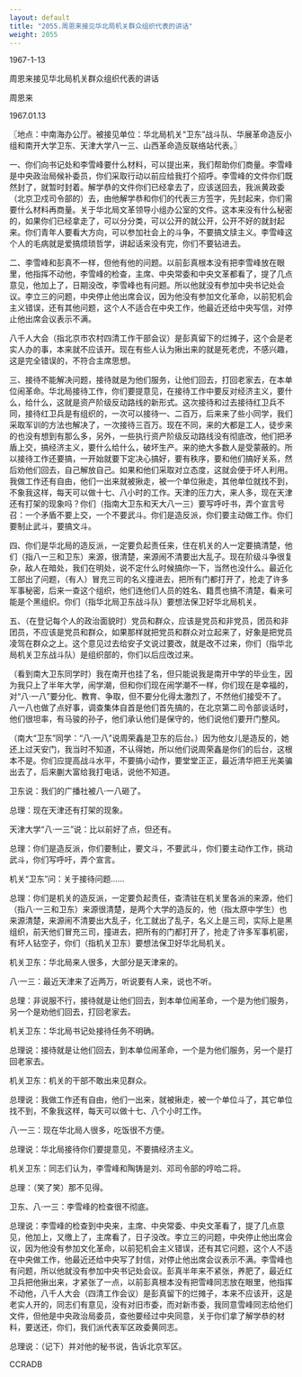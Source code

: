 ```yaml
---
layout: default
title: "2055.周恩来接见华北局机关群众组织代表的讲话"
weight: 2055
---
```


1967-1-13

周恩来接见华北局机关群众组织代表的讲话

周恩来

1967.01.13

〖地点：中南海办公厅。被接见单位：华北局机关“卫东”战斗队、华展革命造反小组和南开大学卫东、天津大学八一三、山西革命造反联络站代表。〗

一、你们向书记处和李雪峰要什么材料，可以提出来，我们帮助你们商量。李雪峰是中央政治局候补委员，你们采取行动以前应给我打个招呼。李雪峰的文件你们既然封了，就暂时封着。解学恭的文件你们已经拿去了，应该送回去，我派黄政委（北京卫戍司令部的）去，由他解学恭和你们的代表三方签字，先封起来，你们需要什么材料再商量。关于华北局文革领导小组办公室的文件。这本来没有什么秘密的，如果你们已经拿走了，可以分分类，可以公开的就公开，公开不好的就封起来。你们青年人要看大方向，可以参加社会上的斗争，不要搞文牍主义。李雪峰这个人的毛病就是爱搞烦琐哲学，讲起话来没有完，你们不要钻进去。

二、李雪峰和彭真不一样，但他有他的问题。以前彭真根本没有把李雪峰放在眼里，他指挥不动他，李雪峰的检查，主席、中央常委和中央文革都看了，提了几点意见，他加上了，日期没改，李雪峰也有问题。所以他就没有参加中央书记处会议。李立三的问题，中央停止他出席会议，因为他没有参加文化革命，以前犯机会主义错误，还有其他问题，这个人不适合在中央工作，他最近还给中央写信，对停止他出席会议表示不满。

八千人大会（指北京市农村四清工作干部会议）是彭真留下的烂摊子，这个会是老实人办的事，本来就不应该开。现在有些人认为揪出来的就是死老虎，不感兴趣，这是完全错误的，不符合主席思想。

三、接待不能解决问题，接待就是为他们服务，让他们回去，打回老家去，在本单位闹革命。华北局接待工作，你们要提意见，在接待工作中要反对经济主义，要什么，给什么，这就是资产阶级反动路线的新形式。这次接待和过去接待红卫兵不同，接待红卫兵是有组织的，一次可以接待一、二百万，后来来了些小同学，我们采取军训的方法也解决了，一次接待三百万。现在不同，来的大都是工人，徒步来的也没有想到有那么多，另外，一些执行资产阶级反动路线没有彻底改，他们把矛盾上交，搞经济主义，要什么给什么，破坏生产。来的绝大多数人是受蒙蔽的。所以接待工作还要搞，一开始就要下定决心搞好，要有秩序，要和他们搞好关系，然后劝他们回去，自己解放自己。如果和他们采取对立态度，这就会便于坏人利用。我做工作还有自由，他们一出来就被揪走，被一个单位揪走，其他单位就找不到，不象我这样，每天可以做十七、八小时的工作。天津的压力大，来人多，现在天津还有打架的现象吗？你们（指南大卫东和天大八一三）要写呼吁书，弄个宣言号召：一个矛盾不要上交，一个不要武斗。你们是造反派，你们要主动做工作。你们要制止武斗，要搞文斗。

四、你们是华北局的造反派，一定要负起责任来，住在机关的人一定要搞清楚，他们（指八一三和卫东）来源，很清楚，来源闹不清要出大乱子。现在阶级斗争很复杂，敌人在暗处，我们在明处，说不定什么时候搞你一下，当然也没什么。最近化工部出了问题，（有人）冒充三司的名义撞进去，把所有门都打开了，抢走了许多军事秘密，后来一查这个组织，他们连他们人员的姓名、籍贯也搞不清楚，看来可能是个黑组织。你们（指华北局卫东战斗队）要想法保卫好华北局机关。

五、（在登记每个人的政治面貌时）党员和群众，应该是党员和非党员，团员和非团员，不应该是党员和群众，如果那样就把党员和群众对立起来了，好象是把党员凌驾在群众之上。这个意见过去给安子文说过要改，就是改不过来，你们（指华北局机关卫东战斗队）是组织部的，你们以后应改过来。

（看到南大卫东同学时）我在南开也挂了名，但只能说我是南开中学的毕业生，因为我只上了半年大学，闹学潮，但和你们现在闹学潮不一样，你们现在是幸福的，对“八·一八”要分化、教育、争取，但不要分化得太激烈了，不然他们接受不了。八一八也做了点好事，调查集体自首是他们首先搞的，在北京第二司令部谈话时，他们很坦率，有马骏的孙子，他们承认他们是保守的，他们说他们要开门整风。

（南大“卫东”同学：“八·一八”说周荣鑫是卫东的后台。）因为他女儿是造反的，她还上过天安门，我当时不知道，不认得她，所以他们说周荣鑫是你们的后台，这根本不是。你们应提高战斗水平，不要搞小动作，要堂堂正正，最近清华把王光美骗出去了，后来蒯大富给我打电话，说他不知道。

卫东说：我们的广播社被八·一八砸了。

总理：现在天津还有打架的现象。

天津大学“八·一三”说：比以前好了点，但还有。

总理：你们是造反派，你们要制止，要文斗，不要武斗，你们要主动作工作，挑动武斗，你们写呼吁，弄个宣言。

机关“卫东”问：关于接待问题……

总理：你们是机关的造反派，一定要负起责任，查清驻在机关里各派的来源，他们（指八·一三和卫东）来源很清楚，是两个大学的造反的，他（指太原中学生）也来源清楚，来源闹不清要出大乱子，化工就出了乱子，名义上是三司，实际上是黑组织，前天他们冒充三司，撞进去，把所有的门都打开了，抢走了许多军事机密，有坏人钻空子，你们（指机关卫东）要想法保卫好华北局机关。

机关卫东：华北局来人很多，大部分是天津来的。

八·一三：最近天津来了近两万，听说要有人来，说也不听。

总理：非说服不行，接待就是让他们回去，到本单位闹革命，一个是为他们服务，另一个是劝他们回去，打回老家去。

机关卫东：华北局书记处接待任务不明确。

总理说：接待就是让他们回去，到本单位闹革命，一个是为他们服务，另一个是打回老家去。

机关卫东：机关的干部不敢出来见群众。

总理说：我做工作还有自由，他们一出来，就被揪走，被一个单位斗了，其它单位找不到，不象我这样，每天可以做十七、八个小时工作。

八·一三：现在华北局人很多，吃饭很不方便。

总理说：华北局接待你们要提意见，不要搞经济主义。

机关卫东：同志们认为，李雪峰和陶铸是刘、邓司令部的哼哈二将。

总理：（笑了笑）那不见得。

卫东、八·一三：李雪峰的检查很不彻底。

总理说：李雪峰的检查到中央来，主席、中央常委、中央文革看了，提了几点意见，他加上，又缴上了，主席看了，日子没改。李立三的问题，中央停止他出席会议，因为他没有参加文化革命，以前犯机会主义错误，还有其它问题，这个人不适在中央做工作，他最近还给中央写了封信，对停止他出席会议表示不满。李雪峰也有问题，所以他就没有参加中央书记处会议。彭真半年来不紧张，养肥了，最近红卫兵把他揪出来，才紧张了一点，以前彭真根本没有把雪峰同志放在眼里，他指挥不动他，八千人大会（四清工作会议）是彭真留下的烂摊子，本来不应该开，这是老实人开的，同志们有意见，没有对旧市委，而对新市委，我同意雪峰同志给他们文件，但他是中央政治局委员，查他要经过中央同意，关于你们拿了解学恭的材料，要送还，你们，我们派代表军区政委黄同志。

总理说：（记下）并对他的秘书说，告诉北京军区。

CCRADB

